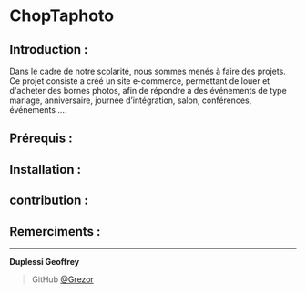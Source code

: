 # ChopTaphoto 

## Introduction :
Dans le cadre de notre scolarité, nous sommes menés à faire des projets. Ce projet consiste a créé un site e-commerce, permettant de louer et d'acheter des bornes photos, afin de répondre à des événements de type mariage, anniversaire, journée d’intégration, salon, conférences, événements ….

## Prérequis :


## Installation : 

## contribution :

## Remerciments :



---
**Duplessi Geoffrey** 
> GitHub [@Grezor][4]

[4]: https://github.com/Grezor
 